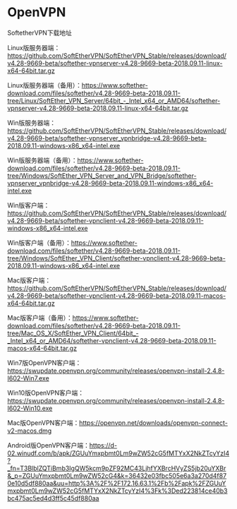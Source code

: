 # OpenVPN
SoftetherVPN下载地址

Linux版服务器端：https://github.com/SoftEtherVPN/SoftEtherVPN_Stable/releases/download/v4.28-9669-beta/softether-vpnserver-v4.28-9669-beta-2018.09.11-linux-x64-64bit.tar.gz

Linux版服务器端（备用）：https://www.softether-download.com/files/softether/v4.28-9669-beta-2018.09.11-tree/Linux/SoftEther_VPN_Server/64bit_-_Intel_x64_or_AMD64/softether-vpnserver-v4.28-9669-beta-2018.09.11-linux-x64-64bit.tar.gz

Win版服务器端：https://github.com/SoftEtherVPN/SoftEtherVPN_Stable/releases/download/v4.28-9669-beta/softether-vpnserver_vpnbridge-v4.28-9669-beta-2018.09.11-windows-x86_x64-intel.exe

Win版服务器端（备用）：https://www.softether-download.com/files/softether/v4.28-9669-beta-2018.09.11-tree/Windows/SoftEther_VPN_Server_and_VPN_Bridge/softether-vpnserver_vpnbridge-v4.28-9669-beta-2018.09.11-windows-x86_x64-intel.exe

Win版客户端：https://github.com/SoftEtherVPN/SoftEtherVPN_Stable/releases/download/v4.28-9669-beta/softether-vpnclient-v4.28-9669-beta-2018.09.11-windows-x86_x64-intel.exe

Win版客户端（备用）：https://www.softether-download.com/files/softether/v4.28-9669-beta-2018.09.11-tree/Windows/SoftEther_VPN_Client/softether-vpnclient-v4.28-9669-beta-2018.09.11-windows-x86_x64-intel.exe

Mac版客户端：https://github.com/SoftEtherVPN/SoftEtherVPN_Stable/releases/download/v4.28-9669-beta/softether-vpnclient-v4.28-9669-beta-2018.09.11-macos-x64-64bit.tar.gz

Mac版客户端（备用）：https://www.softether-download.com/files/softether/v4.28-9669-beta-2018.09.11-tree/Mac_OS_X/SoftEther_VPN_Client/64bit_-_Intel_x64_or_AMD64/softether-vpnclient-v4.28-9669-beta-2018.09.11-macos-x64-64bit.tar.gz

Win7版OpenVPN客户端：https://swupdate.openvpn.org/community/releases/openvpn-install-2.4.8-I602-Win7.exe

Win10版OpenVPN客户端：https://swupdate.openvpn.org/community/releases/openvpn-install-2.4.8-I602-Win10.exe

Mac版OpenVPN客户端：https://openvpn.net/downloads/openvpn-connect-v2-macos.dmg

Android版OpenVPN客户端：https://d-02.winudf.com/b/apk/ZGUuYmxpbmt0Lm9wZW52cG5fMTYxX2NkZTcyYzI4?_fn=T3BlblZQTiBmb3IgQW5kcm9pZF92MC43LjhfYXBrcHVyZS5jb20uYXBr&_p=ZGUuYmxpbmt0Lm9wZW52cG4&k=36432e03fbc505e6a3a270d4f870e10d5df880aa&uu=http%3A%2F%2F172.16.63.1%2Fb%2Fapk%2FZGUuYmxpbmt0Lm9wZW52cG5fMTYxX2NkZTcyYzI4%3Fk%3Ded223814ce40b3bc475ac5ed4d3ff5c45df880aa
